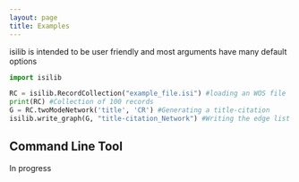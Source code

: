 ```yaml
---
layout: page
title: Examples
---
```

isilib is intended to be user friendly and most arguments have many default options  

```python
import isilib

RC = isilib.RecordCollection("example_file.isi") #loading an WOS file
print(RC) #Collection of 100 records
G = RC.twoModeNetwork('title', 'CR') #Generating a title-citation
isilib.write_graph(G, "title-citation_Network") #Writing the edge list and the node attribute file of the network
```

## Command Line Tool

In progress

